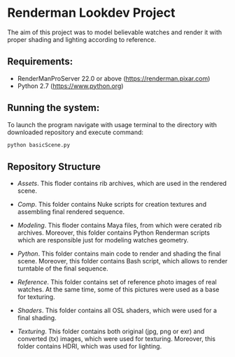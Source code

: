 # Renderman Lookdev Project

The aim of this project was to model believable watches and render it with proper shading and lighting according to reference.

## Requirements:

- RenderManProServer 22.0 or above (https://renderman.pixar.com)
- Python 2.7 (https://www.python.org)

## Running the system:

To launch the program navigate with usage terminal to the directory with downloaded repository and execute command:

```sh
python basicScene.py
```
## Repository Structure

- *Assets*. This floder contains rib archives, which are used in the rendered scene.

- *Comp*. This folder contains Nuke scripts for creation textures and assembling final rendered sequence.

- *Modeling*.  This floder contains Maya files, from which were cerated rib archives. Moreover, this folder contains Python Renderman scripts which are responsible just for modeling watches geometry.

- *Python*. This folder contains main code to render and shading the final scene. Moreover, this folder contains Bash script, which allows to render turntable of the final sequence.

- *Reference*. This folder contains set of reference photo images of real watches. At the same time, some of this pictures were used as a base for texturing.

- *Shaders*. This folder contains all OSL shaders, which were used for a final shading. 

- *Texturing*. This folder contains both original (jpg, png or exr) and converted (tx) images, which were used for texturing. Moreover, this folder contains HDRI, which was used for lighting.  
